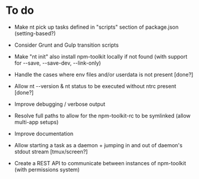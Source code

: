# To do

* Make nt pick up tasks defined in "scripts" section of package.json (setting-based?)
* Consider Grunt and Gulp transition scripts
* Make "nt init" also install npm-toolkit locally if not found (with support for --save, --save-dev, --link-only)


* Handle the cases where env files and/or userdata is not present  [done?]
* Allow nt --version & nt status to be executed without ntrc present [done?]
* Improve debugging / verbose output
* Resolve full paths to allow for the npm-toolkit-rc to be symlinked (allow multi-app setups)

* Improve documentation
* Allow starting a task as a daemon + jumping in and out of daemon's stdout stream [tmux/screen?]
* Create a REST API to communicate between instances of npm-toolkit (with permissions system)
